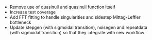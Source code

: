 - Remove use of quasinull and quasinull function itself
- Increase test coverage
- Add FFT fitting to handle singularities and sidestep Mittag-Leffler bottleneck
- Update stepgen (with sigmoidal transition), noisegen and repeatdata (with sigmoidal transition) so that they integrate with new workflow
